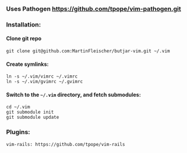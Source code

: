 ### Uses Pathogen https://github.com/tpope/vim-pathogen.git

### Installation:

#### Clone git repo

    git clone git@github.com:MartinFleischer/butjar-vim.git ~/.vim
#### Create symlinks:

    ln -s ~/.vim/vimrc ~/.vimrc
    ln -s ~/.vim/gvimrc ~/.gvimrc

#### Switch to the `~/.vim` directory, and fetch submodules:

    cd ~/.vim
    git submodule init
    git submodule update


### Plugins:

    vim-rails: https://github.com/tpope/vim-rails
